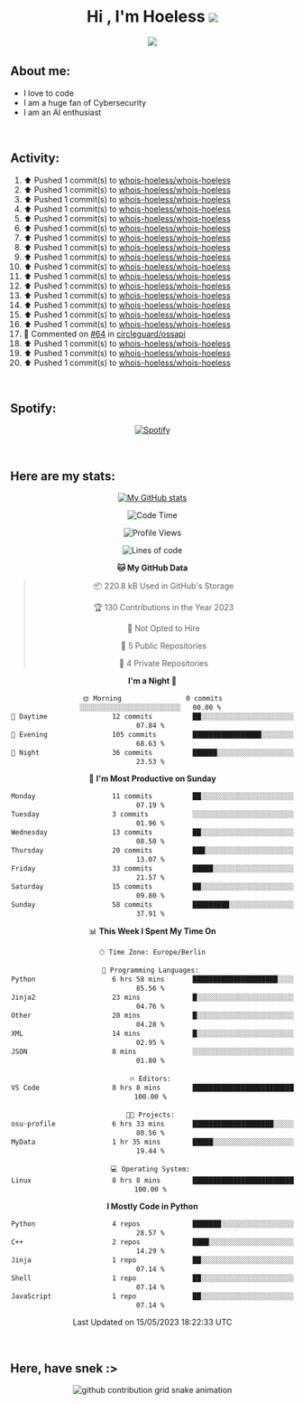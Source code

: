 <h1 align="center">Hi , I'm Hoeless <img src="https://media.giphy.com/media/hvRJCLFzcasrR4ia7z/giphy.gif" width="35"></h1>
<p align="center">
  <a href="https://github.com/whois-hoeless"><img src="https://readme-typing-svg.demolab.com?font=Roboto+Mono&weight=300&size=28&duration=4000&pause=100&color=C109F7&center=true&vCenter=true&width=580&height=127&lines=I'm+a+programmer;I'm+an+AI+enthusiast;I'm+a+big+fan+of+Neural+Networks;I'm+interested+in+Computer+Science;I+love+Cybersecurity;By+the+way+I+use+Arch+%F0%9F%92%80"></a>
</p>

## About me:

- I love to code
- I am a huge fan of Cybersecurity
- I am an AI enthusiast 

<br>

## Activity:

<!--RECENT_ACTIVITY:start-->
1. ⬆️ Pushed 1 commit(s) to [whois-hoeless/whois-hoeless](https://github.com/whois-hoeless/whois-hoeless)<br>
2. ⬆️ Pushed 1 commit(s) to [whois-hoeless/whois-hoeless](https://github.com/whois-hoeless/whois-hoeless)<br>
3. ⬆️ Pushed 1 commit(s) to [whois-hoeless/whois-hoeless](https://github.com/whois-hoeless/whois-hoeless)<br>
4. ⬆️ Pushed 1 commit(s) to [whois-hoeless/whois-hoeless](https://github.com/whois-hoeless/whois-hoeless)<br>
5. ⬆️ Pushed 1 commit(s) to [whois-hoeless/whois-hoeless](https://github.com/whois-hoeless/whois-hoeless)<br>
6. ⬆️ Pushed 1 commit(s) to [whois-hoeless/whois-hoeless](https://github.com/whois-hoeless/whois-hoeless)<br>
7. ⬆️ Pushed 1 commit(s) to [whois-hoeless/whois-hoeless](https://github.com/whois-hoeless/whois-hoeless)<br>
8. ⬆️ Pushed 1 commit(s) to [whois-hoeless/whois-hoeless](https://github.com/whois-hoeless/whois-hoeless)<br>
9. ⬆️ Pushed 1 commit(s) to [whois-hoeless/whois-hoeless](https://github.com/whois-hoeless/whois-hoeless)<br>
10. ⬆️ Pushed 1 commit(s) to [whois-hoeless/whois-hoeless](https://github.com/whois-hoeless/whois-hoeless)<br>
11. ⬆️ Pushed 1 commit(s) to [whois-hoeless/whois-hoeless](https://github.com/whois-hoeless/whois-hoeless)<br>
12. ⬆️ Pushed 1 commit(s) to [whois-hoeless/whois-hoeless](https://github.com/whois-hoeless/whois-hoeless)<br>
13. ⬆️ Pushed 1 commit(s) to [whois-hoeless/whois-hoeless](https://github.com/whois-hoeless/whois-hoeless)<br>
14. ⬆️ Pushed 1 commit(s) to [whois-hoeless/whois-hoeless](https://github.com/whois-hoeless/whois-hoeless)<br>
15. ⬆️ Pushed 1 commit(s) to [whois-hoeless/whois-hoeless](https://github.com/whois-hoeless/whois-hoeless)<br>
16. ⬆️ Pushed 1 commit(s) to [whois-hoeless/whois-hoeless](https://github.com/whois-hoeless/whois-hoeless)<br>
17. 💬 Commented on [#64](https://github.com/circleguard/ossapi/issues/64#issuecomment-1547231142) in [circleguard/ossapi](https://github.com/circleguard/ossapi)<br>
18. ⬆️ Pushed 1 commit(s) to [whois-hoeless/whois-hoeless](https://github.com/whois-hoeless/whois-hoeless)<br>
19. ⬆️ Pushed 1 commit(s) to [whois-hoeless/whois-hoeless](https://github.com/whois-hoeless/whois-hoeless)<br>
20. ⬆️ Pushed 1 commit(s) to [whois-hoeless/whois-hoeless](https://github.com/whois-hoeless/whois-hoeless)<br>
<!--RECENT_ACTIVITY:end-->

<br>

## Spotify:

<div align="center">

[![Spotify](https://whois-hoeless.vercel.app/api/spotify?background_color=0d1117&border_color=090d13)](https://open.spotify.com/user/heanchenhorst)
</div>

<br>

## Here are my stats:

<div align="center">
  
[![My GitHub stats](https://github-readme-stats.vercel.app/api?username=whois-hoeless&count_private=true&show_icons=true&theme=radical)](https://github.com/whois-hoeless)
<!--START_SECTION:waka-->
![Code Time](http://img.shields.io/badge/Code%20Time-8%20hrs%2027%20mins-blue)

![Profile Views](http://img.shields.io/badge/Profile%20Views-2-blue)

![Lines of code](https://img.shields.io/badge/From%20Hello%20World%20I%27ve%20Written-23.2%20thousand%20lines%20of%20code-blue)

**🐱 My GitHub Data** 

> 📦 220.8 kB Used in GitHub's Storage 
 > 
> 🏆 130 Contributions in the Year 2023
 > 
> 🚫 Not Opted to Hire
 > 
> 📜 5 Public Repositories 
 > 
> 🔑 4 Private Repositories 
 > 
**I'm a Night 🦉** 

```text
🌞 Morning                0 commits           ░░░░░░░░░░░░░░░░░░░░░░░░░   00.00 % 
🌆 Daytime                12 commits          ██░░░░░░░░░░░░░░░░░░░░░░░   07.84 % 
🌃 Evening                105 commits         █████████████████░░░░░░░░   68.63 % 
🌙 Night                  36 commits          ██████░░░░░░░░░░░░░░░░░░░   23.53 % 
```
📅 **I'm Most Productive on Sunday** 

```text
Monday                   11 commits          ██░░░░░░░░░░░░░░░░░░░░░░░   07.19 % 
Tuesday                  3 commits           ░░░░░░░░░░░░░░░░░░░░░░░░░   01.96 % 
Wednesday                13 commits          ██░░░░░░░░░░░░░░░░░░░░░░░   08.50 % 
Thursday                 20 commits          ███░░░░░░░░░░░░░░░░░░░░░░   13.07 % 
Friday                   33 commits          █████░░░░░░░░░░░░░░░░░░░░   21.57 % 
Saturday                 15 commits          ██░░░░░░░░░░░░░░░░░░░░░░░   09.80 % 
Sunday                   58 commits          █████████░░░░░░░░░░░░░░░░   37.91 % 
```


📊 **This Week I Spent My Time On** 

```text
🕑︎ Time Zone: Europe/Berlin

💬 Programming Languages: 
Python                   6 hrs 58 mins       █████████████████████░░░░   85.56 % 
Jinja2                   23 mins             █░░░░░░░░░░░░░░░░░░░░░░░░   04.76 % 
Other                    20 mins             █░░░░░░░░░░░░░░░░░░░░░░░░   04.28 % 
XML                      14 mins             █░░░░░░░░░░░░░░░░░░░░░░░░   02.95 % 
JSON                     8 mins              ░░░░░░░░░░░░░░░░░░░░░░░░░   01.80 % 

🔥 Editors: 
VS Code                  8 hrs 8 mins        █████████████████████████   100.00 % 

🐱‍💻 Projects: 
osu-profile              6 hrs 33 mins       ████████████████████░░░░░   80.56 % 
MyData                   1 hr 35 mins        █████░░░░░░░░░░░░░░░░░░░░   19.44 % 

💻 Operating System: 
Linux                    8 hrs 8 mins        █████████████████████████   100.00 % 
```

**I Mostly Code in Python** 

```text
Python                   4 repos             ███████░░░░░░░░░░░░░░░░░░   28.57 % 
C++                      2 repos             ████░░░░░░░░░░░░░░░░░░░░░   14.29 % 
Jinja                    1 repo              ██░░░░░░░░░░░░░░░░░░░░░░░   07.14 % 
Shell                    1 repo              ██░░░░░░░░░░░░░░░░░░░░░░░   07.14 % 
JavaScript               1 repo              ██░░░░░░░░░░░░░░░░░░░░░░░   07.14 % 
```




 Last Updated on 15/05/2023 18:22:33 UTC
<!--END_SECTION:waka-->
</div>
<br>

## Here, have snek :>
<div align="center">
<picture>
  <source media="(prefers-color-scheme: dark)" srcset="https://raw.githubusercontent.com/whois-hoeless/whois-hoeless/output/github-contribution-grid-snake-dark.svg">
  <source media="(prefers-color-scheme: light)" srcset="https://raw.githubusercontent.com/whois-hoeless/whois-hoeless/output/github-contribution-grid-snake.svg">
  <img alt="github contribution grid snake animation" src="https://raw.githubusercontent.com/whois-hoeless/whois-hoeless/output/github-contribution-grid-snake.svg">
</div>
